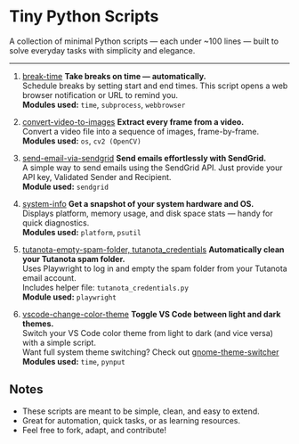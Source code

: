 # Tiny Python Scripts

A collection of minimal Python scripts — each under ~100 lines — built to solve everyday tasks with simplicity and elegance.
___

1. [break-time](https://github.com/anargis/tiny-python-scripts/blob/main/break-time.py)
**Take breaks on time — automatically.**  
Schedule breaks by setting start and end times. This script opens a web browser notification or URL to remind you.  
**Modules used:** `time`, `subprocess`, `webbrowser`

2. [convert-video-to-images](https://github.com/anargis/tiny-python-scripts/blob/main/convert-video-to-images.py)
**Extract every frame from a video.**  
Convert a video file into a sequence of images, frame-by-frame.  
**Modules used:** `os`, `cv2 (OpenCV)`

3. [send-email-via-sendgrid](https://github.com/anargis/tiny-python-scripts/blob/main/send-email-via-sendgrid.py)
**Send emails effortlessly with SendGrid.**  
A simple way to send emails using the SendGrid API. Just provide your API key, Validated Sender and Recipient.  
**Module used:** `sendgrid`

4. [system-info](https://github.com/anargis/tiny-python-scripts/blob/main/system-info.py)
**Get a snapshot of your system hardware and OS.**  
Displays platform, memory usage, and disk space stats — handy for quick diagnostics.  
**Modules used:** `platform`, `psutil`

5. [tutanota-empty-spam-folder, tutanota_credentials](https://github.com/anargis/tiny-python-scripts/blob/main/tutanota-empty-spam-folder.py)
**Automatically clean your Tutanota spam folder.**  
Uses Playwright to log in and empty the spam folder from your Tutanota email account.  
Includes helper file: `tutanota_credentials.py`  
**Module used:** `playwright`

6. [vscode-change-color-theme](https://github.com/anargis/tiny-python-scripts/blob/main/vscode-change-color-theme.py)
**Toggle VS Code between light and dark themes.**  
Switch your VS Code color theme from light to dark (and vice versa) with a simple script.  
Want full system theme switching? Check out [gnome-theme-switcher](https://github.com/anargis/gnome-theme-switcher)  
**Modules used:** `time`, `pynput`

## Notes

- These scripts are meant to be simple, clean, and easy to extend.
- Great for automation, quick tasks, or as learning resources.
- Feel free to fork, adapt, and contribute!
